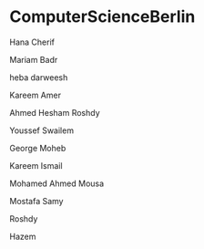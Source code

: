 
# ComputerScienceBerlin

Hana Cherif

Mariam Badr

heba darweesh

Kareem Amer

Ahmed Hesham Roshdy

Youssef Swailem

George Moheb

Kareem Ismail

Mohamed Ahmed Mousa

Mostafa Samy

Roshdy

Hazem

